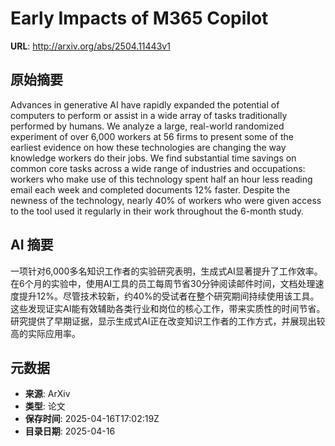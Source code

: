 # Early Impacts of M365 Copilot

**URL**: http://arxiv.org/abs/2504.11443v1

## 原始摘要

Advances in generative AI have rapidly expanded the potential of computers to
perform or assist in a wide array of tasks traditionally performed by humans.
We analyze a large, real-world randomized experiment of over 6,000 workers at
56 firms to present some of the earliest evidence on how these technologies are
changing the way knowledge workers do their jobs. We find substantial time
savings on common core tasks across a wide range of industries and occupations:
workers who make use of this technology spent half an hour less reading email
each week and completed documents 12% faster. Despite the newness of the
technology, nearly 40% of workers who were given access to the tool used it
regularly in their work throughout the 6-month study.


## AI 摘要

一项针对6,000多名知识工作者的实验研究表明，生成式AI显著提升了工作效率。在6个月的实验中，使用AI工具的员工每周节省30分钟阅读邮件时间，文档处理速度提升12%。尽管技术较新，约40%的受试者在整个研究期间持续使用该工具。这些发现证实AI能有效辅助各类行业和岗位的核心工作，带来实质性的时间节省。研究提供了早期证据，显示生成式AI正在改变知识工作者的工作方式，并展现出较高的实际应用率。

## 元数据

- **来源**: ArXiv
- **类型**: 论文
- **保存时间**: 2025-04-16T17:02:19Z
- **目录日期**: 2025-04-16
